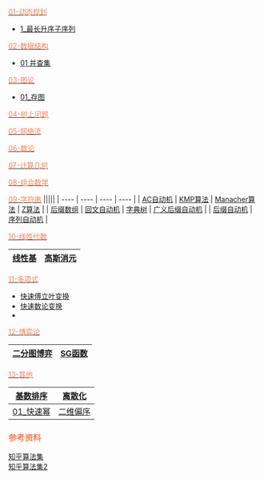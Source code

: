 [<font color=coral>01-动态规划</font>](./01-%E5%8A%A8%E6%80%81%E8%A7%84%E5%88%92/)
- [1_最长升序子序列](./01-动态规划/1_最长升序子序列.md)

[<font color=coral>02-数据结构</font>](./02-%E6%95%B0%E6%8D%AE%E7%BB%93%E6%9E%84/)  
- [01 并查集](./02-数据结构/01%20并查集.md)

[<font color=coral>03-图论</font>](./03-%E5%9B%BE%E8%AE%BA/)  
- [01_存图](./03-图论/01_存图.md)  

[<font color=coral>04-树上问题</font>](./04-%E6%A0%91%E4%B8%8A%E9%97%AE%E9%A2%98/)

[<font color=coral>05-网络流</font>](./05-%E7%BD%91%E7%BB%9C%E6%B5%81/)

[<font color=coral>06-数论</font>](./06-%E6%95%B0%E8%AE%BA/)

[<font color=coral>07-计算几何</font>](./07-%E8%AE%A1%E7%AE%97%E5%87%A0%E4%BD%95/)

[<font color=coral>08-组合数学</font>](./08-%E7%BB%84%E5%90%88%E6%95%B0%E5%AD%A6/)

[<font color=coral>09-字符串</font>](./09-%E5%AD%97%E7%AC%A6%E4%B8%B2/)
|||||
| ---- | ---- | ---- | ---- |
| [AC自动机](./09-字符串/AC自动机.md) | [KMP算法]() | [Manacher算法]() | [Z算法]() |
| [后缀数组]() | [回文自动机]() | [字典树]() | [广义后缀自动机]() |
| [后缀自动机]() | [序列自动机]() |


[<font color=coral>10-线性代数</font>]()

| [线性基]() | [高斯消元]() |
| ---- | ---- |

[<font color=coral>11-多项式</font>]()
  - [快速傅立叶变换]()
  - [快速数论变换]()
  - 
[<font color=coral>12-博弈论</font>]()

| [二分图博弈]() | [SG函数]() |
| ---- | ---- |

[<font color=coral>13-其他</font>](./13-%E5%85%B6%E4%BB%96/)  

| [基数排序]() | [离散化]() |
| ---- | ---- |
| [01_快速幂]() | [二维偏序]() |

### <font color=coral>参考资料</font>
[知乎算法集](https://www.zhihu.com/people/one-seventh/posts?page=5)  
[知乎算法集2](https://zhuanlan.zhihu.com/p/105467597)
